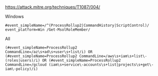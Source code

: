 https://attack.mitre.org/techniques/T1087/004/

Windows

```
#event_simpleName=/^(ProcessRollup2|CommandHistory|ScriptControl)/ event_platform=Win /Get-MsolRoleMember/
```

All

```
(#event_simpleName=ProcessRollup2 CommandLine=/az\s+ad\s+user\s+list/i) OR (#event_simpleName=ProcessRollup2 CommandLine=/aws\s+iam\s+list\-(roles|users)/i) OR (#event_simpleName=ProcessRollup2 CommandLine=/gcloud (iam\s+service\-accounts\s+list|projects\s+get\-iam\-policy)/i)
```
